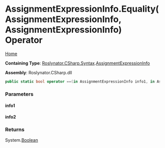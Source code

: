 # AssignmentExpressionInfo\.Equality\(AssignmentExpressionInfo, AssignmentExpressionInfo\) Operator <a name="_Top"></a>

[Home](../../../../../README.md)

**Containing Type**: [Roslynator.CSharp.Syntax](../../README.md#_Top)\.[AssignmentExpressionInfo](../README.md#_Top)

**Assembly**: Roslynator\.CSharp\.dll

```csharp
public static bool operator ==(in AssignmentExpressionInfo info1, in AssignmentExpressionInfo info2)
```

### Parameters

#### info1

#### info2

### Returns

System\.[Boolean](https://docs.microsoft.com/en-us/dotnet/api/system.boolean)

